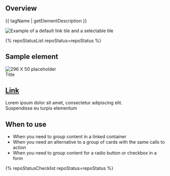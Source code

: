 ## Overview

{{ tagName | getElementDescription }}

<uxdot-example width-adjustment="752px">
  <img src="{{ './tile-sample.png' | url }}" alt="Example of a default link tile and a selectable tile">
</uxdot-example>


{% repoStatusList repoStatus=repoStatus %}

## Sample element

<rh-tile>
  <img slot="image" src="https://fakeimg.pl/296x50" alt="296 X 50 placeholder">
  <div slot="title">Title</div>
  <h2 slot="headline"><a href="#top">Link</a></h2>
  Lorem ipsum dolor sit amet, consectetur adipiscing elit.
  <div slot="footer">Suspendisse eu turpis elementum</div>
</rh-tile>

## When to use

- When you need to group content in a linked container
- When you need an alternative to a group of cards with the same calls to action
- When you need to group content for a radio button or checkbox in a form

{% repoStatusChecklist repoStatus=repoStatus %}

